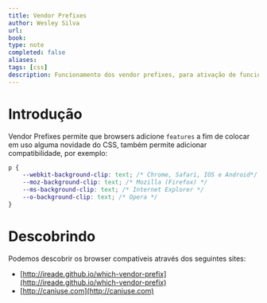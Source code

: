 ```yaml
---
title: Vendor Prefixes
author: Wesley Silva
url:
book:
type: note
completed: false
aliases:
tags: [css]
description: Funcionamento dos vendor prefixes, para ativação de funcionalidades e compatibilidade
---
```

# Introdução

Vendor Prefixes permite que browsers adicione `features` a fim de colocar em uso alguma novidade do CSS, também permite adicionar compatibilidade, por exemplo:

```css
p {
	--webkit-background-clip: text; /* Chrome, Safari, IOS e Android*/
	--moz-background-clip: text; /* Mozilla (Firefox) */
	--ms-background-clip: text; /* Internet Explorer */
	--o-background-clip: text; /* Opera */
}
```

# Descobrindo

Podemos descobrir os browser compatíveis através dos seguintes sites:

-   [http://ireade.github.io/which-vendor-prefix](http://ireade.github.io/which-vendor-prefix)
-   [http://caniuse.com](http://caniuse.com)